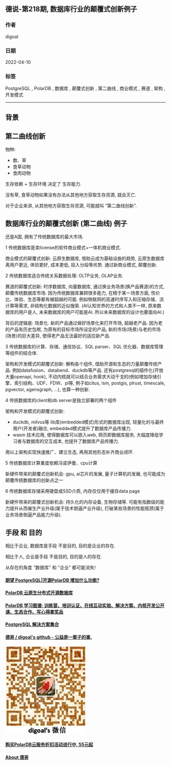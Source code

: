 ## 德说-第218期, 数据库行业的颠覆式创新例子            
            
### 作者            
digoal            
            
### 日期            
2022-04-10           
            
### 标签            
PostgreSQL , PolarDB , 数据库 , 颠覆式创新 , 第二曲线 , 商业模式 , 赛道 , 架构 , 开发模式        
            
----            
            
## 背景         
    
## 第二曲线创新    
物种:     
- 数、草    
- 食草动物    
- 食肉动物    
    
生存依赖 + 生存环境 决定了 生存能力.     
    
没有草, 食草动物如果没有办法从其他地方获取生存资源, 就会灭亡.      
    
对于企业来讲, 从其他地方获取生存资源, 可能就叫 “第二曲线创新”.       
    
## 数据库行业的颠覆式创新 (第二曲线) 例子       
还是A国, 拥有了传统数据库的最大市场.      
    
1 传统数据库是卖license的软件商业模式+一体机商业模式.       
  
商业模式的颠覆式创新: 云原生数据库, 借助云成为基础设施的趋势, 云原生数据库离用户更近, 体验更好, 成本更低, 投入分段等优势. 通过新商业模式, 颠覆创新.    
    
2 传统数据库适合传统关系数据处理: OLTP业务, OLAP业务.    
  
赛道的颠覆式创新: 时序数据库, 向量数据库, 通过换业务场景(换产品赛道)的方式, 颠覆传统数据库市场.  因为传统数据库兼顾很多能力, 在精于某一场景方面, 性价比、体验、生态等都有被超越的可能.  例如物联网的高速时序写入和压缩存储、流计算等需求, 非结构化数据的近似搜索.     (AI认知世界的方式和人类不一样, 原来数据库的用户是人, 未来数据库的用户可能是AI. 所以未来数据库的设计也要面向AI.)  
  
背后的逻辑是: 场景化.  新的产品通过做好场景化来打开市场, 超越老产品.   因为老的产品有历史包袱, 为原有的目标市场所设定的产品, 新的市场(场景)与老的市场(场景)的巨大差异, 使得老产品无法最好的适应新产品.      
    
3 传统数据库的计算、存储、通信协议、SQL parser、SQL 优化器、数据库管理等组件的结合体.     
  
架构和开发模式的颠覆式创新: 解构各个组件, 借助开源和生态的力量颠覆传统产品. 例如datafusion、databend、duckdb等产品.   还有postgresql的插件化(开放大量openapi, hook), 不动内核就可以结合业务需求大动干戈的(例如增加存储引擎、索引结构、UDF、FDW、pl等, 例子如citus, lsm, postgis, plrust, timescale, pgvector, agensgraph, ...), 也算一种创新.      
    
4 传统数据库的client和db server是独立部署的两个组件     
  
架构和开发模式的颠覆式创新:     
- duckdb, milvus等 lib库(embedded模式)形式的数据库出现, 轻量化的与最终用户(开发者)融合, embedded模式提升了数据库产品传播力.     
- wasm 技术应用, 使得数据库可以嵌入web, 网页即数据库服务, 大幅度降低学习者与数据库的交互成本, 也提升了数据库产品传播力.    
  
用以上架构实现快速推广、建立生态, 再用其他形态补齐商业闭环.   
    
5 传统数据库计算重度依赖冯诺伊曼、cpu计算    
  
新硬件带来的颠覆式创新机会: gpu, ai芯片的发展, 量子计算机的发展, 也可能成为颠覆传统数据库的创新点之一    
  
6 传统数据库存储采用硬盘或SSD介质, 内存仅仅用于缓存data page    
  
新硬件带来的颠覆式创新机会: 持久化的内存设备, 生物存储等. 可能有指数级的能力提升从而催生产业升级(属于技术倒逼产业升级), 打破某些场景的性能瓶颈(属于业务场景倒逼产品能力升级).  
    
## 手段 和 目的     
相比于企业, 数据库是手段 不是目的, 目的是企业的存在.    
    
相比于人, 企业是手段 不是目的, 目的是人的存在.    
    
从存在的角度 "数据库" 和 "企业" 都可能消失!      
    
      
  
#### [期望 PostgreSQL|开源PolarDB 增加什么功能?](https://github.com/digoal/blog/issues/76 "269ac3d1c492e938c0191101c7238216")
  
  
#### [PolarDB 云原生分布式开源数据库](https://github.com/ApsaraDB "57258f76c37864c6e6d23383d05714ea")
  
  
#### [PolarDB 学习图谱: 训练营、培训认证、在线互动实验、解决方案、内核开发公开课、生态合作、写心得拿奖品](https://www.aliyun.com/database/openpolardb/activity "8642f60e04ed0c814bf9cb9677976bd4")
  
  
#### [PostgreSQL 解决方案集合](../201706/20170601_02.md "40cff096e9ed7122c512b35d8561d9c8")
  
  
#### [德哥 / digoal's github - 公益是一辈子的事.](https://github.com/digoal/blog/blob/master/README.md "22709685feb7cab07d30f30387f0a9ae")
  
  
![digoal's wechat](../pic/digoal_weixin.jpg "f7ad92eeba24523fd47a6e1a0e691b59")
  
  
#### [购买PolarDB云服务折扣活动进行中, 55元起](https://www.aliyun.com/activity/new/polardb-yunparter?userCode=bsb3t4al "e0495c413bedacabb75ff1e880be465a")
  
  
#### [About 德哥](https://github.com/digoal/blog/blob/master/me/readme.md "a37735981e7704886ffd590565582dd0")
  
